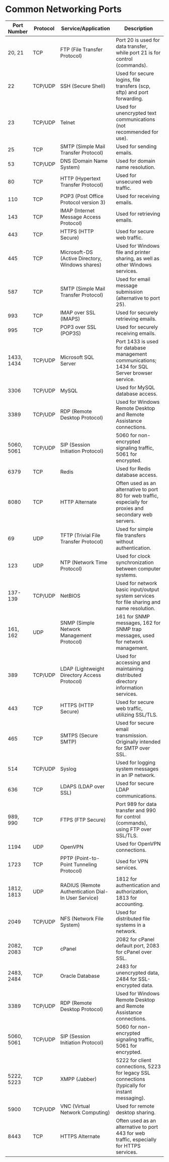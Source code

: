 # Common Networking Ports

| Port Number | Protocol | Service/Application              | Description                                                                                   |
|-------------|----------|----------------------------------|-----------------------------------------------------------------------------------------------|
| 20, 21      | TCP      | FTP (File Transfer Protocol)     | Port 20 is used for data transfer, while port 21 is for control (commands).                   |
| 22          | TCP/UDP  | SSH (Secure Shell)               | Used for secure logins, file transfers (scp, sftp) and port forwarding.                       |
| 23          | TCP/UDP  | Telnet                           | Used for unencrypted text communications (not recommended for use).                          |
| 25          | TCP      | SMTP (Simple Mail Transfer Protocol) | Used for sending emails.                                                                     |
| 53          | TCP/UDP  | DNS (Domain Name System)         | Used for domain name resolution.                                                             |
| 80          | TCP      | HTTP (Hypertext Transfer Protocol)| Used for unsecured web traffic.                                                              |
| 110         | TCP      | POP3 (Post Office Protocol version 3) | Used for receiving emails.                                                                  |
| 143         | TCP      | IMAP (Internet Message Access Protocol) | Used for retrieving emails.                                                                 |
| 443         | TCP      | HTTPS (HTTP Secure)              | Used for secure web traffic.                                                                 |
| 445         | TCP      | Microsoft-DS (Active Directory, Windows shares) | Used for Windows file and printer sharing, as well as other Windows services.               |
| 587         | TCP      | SMTP (Simple Mail Transfer Protocol) | Used for email message submission (alternative to port 25).                                 |
| 993         | TCP      | IMAP over SSL (IMAPS)            | Used for securely retrieving emails.                                                         |
| 995         | TCP      | POP3 over SSL (POP3S)            | Used for securely receiving emails.                                                          |
| 1433, 1434  | TCP/UDP  | Microsoft SQL Server             | Port 1433 is used for database management communications; 1434 for SQL Server browser service. |
| 3306        | TCP/UDP  | MySQL                            | Used for MySQL database access.                                                              |
| 3389        | TCP/UDP  | RDP (Remote Desktop Protocol)    | Used for Windows Remote Desktop and Remote Assistance connections.                           |
| 5060, 5061  | TCP/UDP  | SIP (Session Initiation Protocol)| 5060 for non-encrypted signaling traffic, 5061 for encrypted.                                |
| 6379        | TCP      | Redis                            | Used for Redis database access.                                                              |
| 8080        | TCP      | HTTP Alternate                   | Often used as an alternative to port 80 for web traffic, especially for proxies and secondary web servers. |
| 69          | UDP      | TFTP (Trivial File Transfer Protocol) | Used for simple file transfers without authentication.                                         |
| 123         | UDP      | NTP (Network Time Protocol)          | Used for clock synchronization between computer systems.                                       |
| 137-139     | TCP/UDP  | NetBIOS                             | Used for network basic input/output system services for file sharing and name resolution.       |
| 161, 162    | UDP      | SNMP (Simple Network Management Protocol) | 161 for SNMP messages, 162 for SNMP trap messages, used for network management.              |
| 389         | TCP/UDP  | LDAP (Lightweight Directory Access Protocol) | Used for accessing and maintaining distributed directory information services.               |
| 443         | TCP      | HTTPS (HTTP Secure)                 | Used for secure web traffic, utilizing SSL/TLS.                                                |
| 465         | TCP      | SMTPS (Secure SMTP)                 | Used for secure email transmission. Originally intended for SMTP over SSL.                     |
| 514         | TCP/UDP  | Syslog                              | Used for logging system messages in an IP network.                                             |
| 636         | TCP      | LDAPS (LDAP over SSL)               | Used for secure LDAP communications.                                                           |
| 989, 990    | TCP      | FTPS (FTP Secure)                   | Port 989 for data transfer and 990 for control (commands), using FTP over SSL/TLS.             |
| 1194        | UDP      | OpenVPN                             | Used for OpenVPN connections.                                                                  |
| 1723        | TCP      | PPTP (Point-to-Point Tunneling Protocol) | Used for VPN services.                                                                       |
| 1812, 1813  | UDP      | RADIUS (Remote Authentication Dial-In User Service) | 1812 for authentication and authorization, 1813 for accounting.                              |
| 2049        | TCP/UDP  | NFS (Network File System)            | Used for distributed file systems in a network.                                                |
| 2082, 2083  | TCP      | cPanel                              | 2082 for cPanel default port, 2083 for cPanel over SSL.                                        |
| 2483, 2484  | TCP      | Oracle Database                     | 2483 for unencrypted data, 2484 for SSL-encrypted data.                                        |
| 3389        | TCP/UDP  | RDP (Remote Desktop Protocol)       | Used for Windows Remote Desktop and Remote Assistance connections.                            |
| 5060, 5061  | TCP/UDP  | SIP (Session Initiation Protocol)   | 5060 for non-encrypted signaling traffic, 5061 for encrypted.                                  |
| 5222, 5223  | TCP      | XMPP (Jabber)                       | 5222 for client connections, 5223 for legacy SSL connections (typically for instant messaging).|
| 5900        | TCP/UDP  | VNC (Virtual Network Computing)     | Used for remote desktop sharing.                                                               |
| 8443        | TCP      | HTTPS Alternate                     | Often used as an alternative to port 443 for web traffic, especially for HTTPS services.       |
